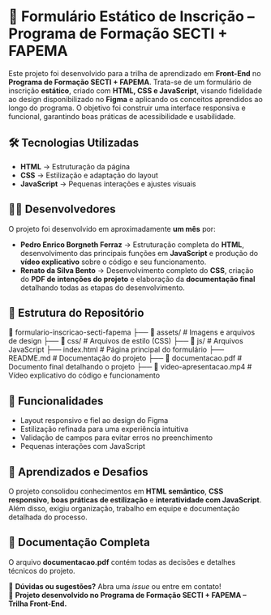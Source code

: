 # 📌 Formulário Estático de Inscrição – Programa de Formação SECTI + FAPEMA  

Este projeto foi desenvolvido para a trilha de aprendizado em **Front-End** no **Programa de Formação SECTI + FAPEMA**. Trata-se de um formulário de inscrição **estático**, criado com **HTML, CSS e JavaScript**, visando fidelidade ao design disponibilizado no **Figma** e aplicando os conceitos aprendidos ao longo do programa. O objetivo foi construir uma interface responsiva e funcional, garantindo boas práticas de acessibilidade e usabilidade.  

## 🛠 Tecnologias Utilizadas  
- **HTML** → Estruturação da página  
- **CSS** → Estilização e adaptação do layout  
- **JavaScript** → Pequenas interações e ajustes visuais  

## 👨‍💻 Desenvolvedores  
O projeto foi desenvolvido em aproximadamente **um mês** por:  
- **Pedro Enrico Borgneth Ferraz** → Estruturação completa do **HTML**, desenvolvimento das principais funções em **JavaScript** e produção do **vídeo explicativo** sobre o código e seu funcionamento.  
- **Renato da Silva Bento** → Desenvolvimento completo do **CSS**, criação do **PDF de intenções do projeto** e elaboração da **documentação final** detalhando todas as etapas do desenvolvimento.  

## 📎 Estrutura do Repositório  

📂 formulario-inscricao-secti-fapema
├── 📂 assets/ # Imagens e arquivos de design
├── 📂 css/ # Arquivos de estilo (CSS)
├── 📂 js/ # Arquivos JavaScript
├── index.html # Página principal do formulário
├── README.md # Documentação do projeto
├── 📄 documentacao.pdf # Documento final detalhando o projeto
├── 🎥 video-apresentacao.mp4 # Vídeo explicativo do código e funcionamento


## 📌 Funcionalidades  
- Layout responsivo e fiel ao design do Figma  
- Estilização refinada para uma experiência intuitiva  
- Validação de campos para evitar erros no preenchimento  
- Pequenas interações com JavaScript  

## 🎯 Aprendizados e Desafios  
O projeto consolidou conhecimentos em **HTML semântico**, **CSS responsivo**, **boas práticas de estilização** e **interatividade com JavaScript**. Além disso, exigiu organização, trabalho em equipe e documentação detalhada do processo.  

## 📎 Documentação Completa  
O arquivo **documentacao.pdf** contém todas as decisões e detalhes técnicos do projeto.  

🔗 **Dúvidas ou sugestões?** Abra uma *issue* ou entre em contato!  
📌 **Projeto desenvolvido no Programa de Formação SECTI + FAPEMA – Trilha Front-End.**
